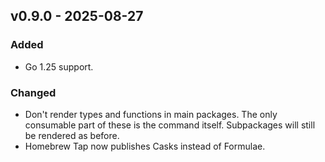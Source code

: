 ## v0.9.0 - 2025-08-27
### Added
- Go 1.25 support.
### Changed
- Don't render types and functions in main packages. The only consumable part of these is the command itself. Subpackages will still be rendered as before.
- Homebrew Tap now publishes Casks instead of Formulae.
